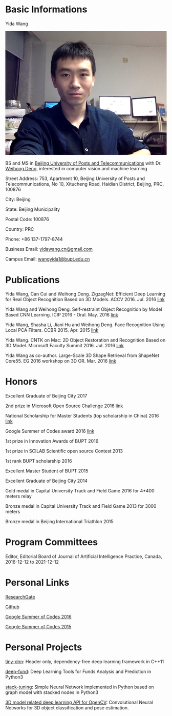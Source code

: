 # Basic Informations

Yida Wang

![](cv/Photo_lab.jpg)

BS and MS in [Beijing University of Posts and Telecommunications](http://english.bupt.edu.cn/) with Dr. [Weihong Deng](http://www.pris.net.cn/introduction/teacher/dengweihong), interested in computer vision and machine learning

Street Address: 753, Apartment 10,
Beijing University of Posts and Telecommunications,
No 10, Xitucheng Road, Haidian District, Beijing, PRC, 100876

City: Beijing

State: Beijing Municipality

Postal Code: 100876

Country: PRC

Phone: +86 137-1797-8744

Business Email: yidawang.cn@gmail.com

Campus Email: wangyida1@bupt.edu.cn


# Publications

Yida Wang, Can Cui and Weihong Deng. ZigzagNet: Efficient Deep Learning for Real Object Recognition Based on 3D Models. ACCV 2016. Jul. 2016 [link](https://www.researchgate.net/profile/Yida_Wang/publications?sorting=recentlyAdded)

Yida Wang and Weihong Deng. Self-restraint Object Recognition by Model Based CNN Learning. ICIP 2016 - Oral. May. 2016 [link](http://ieeexplore.ieee.org/document/7532438/)

Yida Wang, Shasha Li, Jiani Hu and Weihong Deng. Face Recognition Using Local PCA Filters. CCBR 2015. Apr. 2015 [link](http://link.springer.com/chapter/10.1007%2F978-3-319-25417-3_5)

Yida Wang. CNTK on Mac: 2D Object Restoration and Recognition Based on 3D Model. Microsoft Faculty Summit 2016. Jul. 2016 [link](https://www.microsoft.com/en-us/research/academic-program/microsoft-open-source-challenge/)

Yida Wang as co-author. Large-Scale 3D Shape Retrieval from ShapeNet Core55. EG 2016 workshop on 3D OR. Mar. 2016 [link](https://shapenet.cs.stanford.edu/shrec16/shrec16shapenet.pdf)

# Honors

Excellent Graduate of Beijing City 2017

2nd prize in Microsoft Open Source Challenge 2016 [link](https://www.microsoft.com/en-us/research/academic-program/microsoft-open-source-challenge/)

National Scholarship for Master Students (top scholarship in China) 2016 [link](http://sice.bupt.edu.cn/info/1008/1546.htm)

Google Summer of Codes award 2016 [link](https://summerofcode.withgoogle.com/archive/2016/projects/4623962327744512/)

1st prize in Innovation Awards of BUPT 2016

1st prize in SCILAB Scientific open source Contest 2013

1st rank BUPT scholarship 2016

Excellent Master Student of BUPT 2015

Excellent Graduate of Beijing City 2014

Gold medal in Capital University Track and Field Game 2016 for 4*400 meters relay

Bronze medal  in Capital University Track and Field Game 2013 for 3000 meters

Bronze medal in Beijing International Triathlon 2015

# Program Committees

Editor, Editorial Board of Journal of Artificial Intelligence Practice, Canada, 2016-12-12 to 2021-12-12

# Personal Links

[ResearchGate](https://www.researchgate.net/profile/Yida_Wang)

[Github](https://github.com/wangyida)

[Google Summer of Codes 2016](https://summerofcode.withgoogle.com/archive/2016/projects/4623962327744512/)

[Google Summer of Codes 2015](https://www.google-melange.com/archive/gsoc/2015/orgs/opencv/projects/wangyida.html)

# Personal Projects

[tiny-dnn](https://github.com/tiny-dnn/tiny-dnn): Header only, dependency-free deep learning framework in C++11

[deep-fund](https://github.com/tiny-dnn/deep-fund): Deep Learning Tools for Funds Analysis and Prediction in Python3

[stack-tuning](https://github.com/tiny-dnn/stack-tuning): Simple Neural Network implemented in Python based on graph model with stacked nodes in Python3

[3D model related deep learning API for OpenCV](https://github.com/opencv/opencv_contrib/tree/master/modules/cnn_3dobj): Convolutional Neural Networks for 3D object classification and pose estimation.
